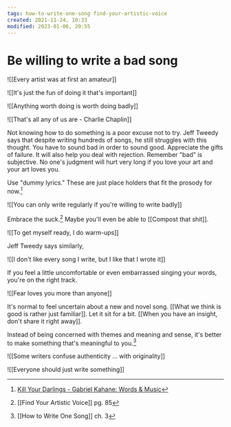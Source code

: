 ```yaml
---
tags: how-to-write-one-song find-your-artistic-voice
created: 2021-11-24, 10:33
modified: 2023-01-06, 20:55
---
```


# Be willing to write a bad song
![[Every artist was at first an amateur]]

![[It's just the fun of doing it that's important]]

![[Anything worth doing is worth doing badly]]

![[That's all any of us are - Charlie Chaplin]]

Not knowing how to do something is a poor excuse not to try. Jeff Tweedy says that despite writing hundreds of songs, he still struggles with this thought. You have to sound bad in order to sound good. Appreciate the gifts of failure. It will also help you deal with rejection. Remember "bad" is subjective. No one's judgment will hurt very long if you love your art and your art loves you.

Use "dummy lyrics." These are just place holders that fit the prosody for now.[^1]

![[You can only write regularly if you're willing to write badly]]

Embrace the suck.[^2] Maybe you'll even be able to [[Compost that shit]].

![[To get myself ready, I do warm-ups]]

Jeff Tweedy says similarly,

![[I don't like every song I write, but I like that I wrote it]]

If you feel a little uncomfortable or even embarrassed singing your words, you're on the right track.

![[Fear loves you more than anyone]]

It's normal to feel uncertain about a new and novel song. [[What we think is good is rather just familiar]]. Let it sit for a bit. [[When you have an insight, don't share it right away]].

Instead of being concerned with themes and meaning and sense, it's better to make something that's meaningful to you.[^3]

![[Some writers confuse authenticity … with originality]]

![[Everyone should just write something]]

[^1]: [Kill Your Darlings - Gabriel Kahane: Words & Music](https://gabrielkahane.substack.com/p/kill-your-darlings?utm_source=pocket_mylist)
[^2]: [[Find Your Artistic Voice]] pg. 85 
[^3]: [[How to Write One Song]] ch. 3
